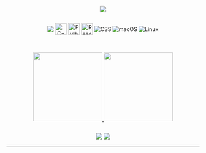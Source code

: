 <p align="center">
  <a href="https://github.com/DenverCoder1/readme-typing-svg"><img src="https://readme-typing-svg.herokuapp.com/?lines=Hi%2C+I'm+Felipe+Azambuja;I'm+a+Computer+Science+Undergraduate+at+the+University+of+S%C3%A3o+Paulo;My+current+research+focuses+on+epidemiological+predictions+using+AI+techniques;This+profile+showcases+some+of+my+academic+and+personal+projects;Feel+free+to+contact+me+at+felipe.azamba%40usp.br&font=Fira%20Code&center=true&width=1000&height=45&color=4169E1&pause=2000"></a>
</p>

## 

<div style="display: inline_block; text-align: center;" align="center">
  <img align="center" src="https://img.shields.io/badge/C-151515?style=for-the-badge&logo=c&logoColor=green" />
  <img align="center" alt="C++" src="https://techstack-generator.vercel.app/cpp-icon.svg" alt="icon" width="30" height="30" />
  <img align="center" alt="Python" src="https://techstack-generator.vercel.app/python-icon.svg" alt="icon" width="30" height="30" />
  <img align="center" alt="React" src="https://techstack-generator.vercel.app/react-icon.svg" alt="icon" width="30" height="30" />
  <img align="center" alt="CSS" src="https://img.shields.io/badge/CSS-151515?style=for-the-badge&logo=css3&logoColor=white" />
  <img align="center" alt="macOS" src="https://img.shields.io/badge/macOS-000000?style=for-the-badge&logo=apple" />
  <img align="center" alt="Linux" src="https://img.shields.io/badge/Linux-000000?style=for-the-badge&logo=linux" />
</div>
<br>

##

<p align="center">
<a href="https://github.com/AVS1508">
  <img height="180em" src="https://github-readme-stats-eight-theta.vercel.app/api?username=DeguShi&show_icons=true&theme=algolia&include_all_commits=true&count_private=true"/>
  <img height="180em" src="https://github-readme-stats-eight-theta.vercel.app/api/top-langs/?username=DeguShi&layout=compact&langs_count=8&theme=algolia"/>
</a>
</p>


##

<p align="center">
<a href="https://www.linkedin.com/in/azambuja-felipe"><img src="https://img.shields.io/badge/Felipe%20Azambuja-0077B5?style=flat&logo=Linkedin&logoColor=white"/></a>
<a href="mailto:felipe.azamba@usp.br"><img src="https://img.shields.io/badge/-felipe.azamba@usp.br-D14836?style=flat&logo=Gmail&logoColor=white"/></a>
</p>

-----
